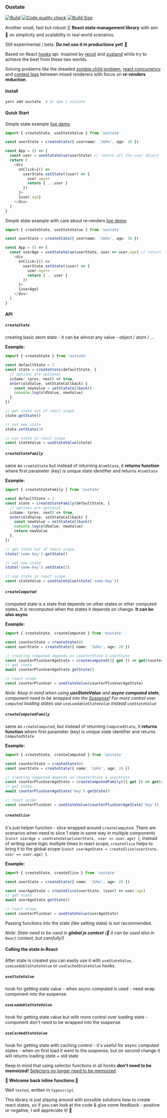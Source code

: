### Oustate

[![Build](https://github.com/samuelgjabel/oustate/actions/workflows/build.yml/badge.svg)](https://github.com/samuelgjabel/oustate/actions/workflows/build.yml) [![Code quality check](https://github.com/samuelgjabel/oustate/actions/workflows/code-check.yml/badge.svg)](https://github.com/samuelgjabel/oustate/actions/workflows/code-check.yml)
[![Build Size](https://img.shields.io/bundlephobia/minzip/oustate?label=Bundle%20size)](https://bundlephobia.com/result?p=oustate)

Another small, fast but robust ☝️ **React state management library** with aim 🎯 on simplicity and scalability in real world scenarios.

Still experimental / beta. **Do not use it in productions yet!** 👻

Based on React [hooks](https://reactjs.org/docs/hooks-reference.html) api. Inspired by [recoil](https://recoiljs.org/) and [zustand](https://github.com/pmndrs/zustand/blob/main/readme.md) while try to achieve the best from these two worlds.

Solving problems like the dreaded [zombie child problem](https://react-redux.js.org/api/hooks#stale-props-and-zombie-children), [react concurrency](https://reactjs.org/blog/2022/03/29/react-v18.html) and [context loss](https://github.com/facebook/react/issues/13332) between mixed renderers with focus on **re-renders reduction**.

#### Install

```bash
yarn add oustate  # or npm i oustate
```

#### Quick Start

Simple state example
[live demo](https://codesandbox.io/s/oustate-example-kj2ubq?file=/src/App.tsx)

```typescript
import { createState, useStateValue } from 'oustate'

const userState = createState({ username: 'John', age: 30 })

const App = () => {
  const user = useStateValue(userState) // return all the user object
  return (
    <div
      onClick={() =>
        userState.setState((user) => {
          user.age++
          return { ...user }
        })
      }>
      {user.age}
    </div>
  )
}
```

Simple state example with care about re-renders
[live demo](https://codesandbox.io/s/oustate-re-render-count-ggbgoq?file=/src/App.tsx)

```typescript
import { createState, useStateValue } from 'oustate'

const userState = createState({ username: 'John', age: 30 })

const App = () => {
  const userAge = useStateValue(userState, user => user.age) // return only user.age, so this component re-render only if user.age is changed.
    <div
      onClick={() =>
        userState.setState((user) => {
          user.age++
          return { ...user }
        })
      }>
      {userAge}
    </div>
  )
}
```

#### API

##### `createState`

creating basic atom state - it can be almost any value - object / atom / ...

**Example:**

```typescript
import { createState } from 'oustate'

const defaultState = 2
const state = createState(defaultState, {
  // options are optional
  isSame: (prev, next) => true,
  onSet(oldValue, setStateCallback) {
    const newValue = setStateCallback()
    console.log(oldValue, newValue)
  },
})

// get state out of react scope
state.getState()

// set new state
state.setState(3)

// use state in react scope
const stateValue = useStateValue(state)
```

##### `createStateFamily`

same as `createState` but instead of returning `AtomState`, it **returns function** where first parameter (key) is unique state identifier and returns `AtomState`

**Example:**

```typescript
import { createStateFamily } from 'oustate'

const defaultState = 2
const state = createStateFamily(defaultState, {
  // options are optional
  isSame: (prev, next) => true,
  onSet(oldValue, setStateCallback) {
    const newValue = setStateCallback()
    console.log(oldValue, newValue)
    return newValue
  },
})

// get state out of react scope
state('some-key').getState()

// set new state
state('some-key').setState(3)

// use state in react scope
const stateValue = useStateValue(state('some-key'))
```

##### `createComputed`

computed state is a state that depends on other states or other computed states. It is recomputed when the states it depends on change.
**It can be also async**

**Example:**

```typescript
import { createState, createComputed } from 'oustate'

const counterState = createState(0)
const userState = createState({ name: 'John', age: 20 })

// creating computed depends on counterState & userState
const counterPlusUserAgeState = createComputed(({ get }) => get(counterState) + get(userState, (user) => user.age))
// get state
await counterPlusUserAgeState.getState()

// react scope
const counterPlusUser = useStateValue(counterPlusUserAgeState)
```

_Note: Keep in mind when using **useStateValue** and **async computed state**, component need to be wrapped into the [Suspense](https://reactjs.org/docs/react-api.html#reactsuspense)! For more control over `computed` loading states use `useLoadableStateValue` instead `useStateValue`_

##### `createComputedFamily`

same as `createComputed`, but instead of returning `ComputedState`, it **returns function** where first parameter (key) is unique state identifier and returns `ComputedState`

**Example:**

```typescript
import { createState, createComputed } from 'oustate'

const counterState = createState(0)
const userState = createState({ name: 'John', age: 20 })

// creating computed depends on counterState & userState
const counterPlusUserAgeState = createComputedFamily(({ get }) => get(counterState) + get(userState, (user) => user.age))
// get state
await counterPlusUserAgeState('key').getState()

// react scope
const counterPlusUser = useStateValue(counterPlusUserAgeState('key'))
```

##### `createSlice`

it's just helper function - slice wrapped around `createComputed`.
There are scenarios when need to slice 1 state in same way in multiple components (`const userAge = useStateValue(userState, user => user.age) `),
instead of writing same logic multiple times in react scope,
`createSlice` helps to bring it to the global scope (`const userAgeState = createSlice(userState, user => user.age) `).

**Example:**

```typescript
import { createState, createSlice } from 'oustate'

const userState = createState({ name: 'John', age: 20 })

const userAgeState = createSlice(userState, (user) => user.age)
// get state
await userAgeState.getState()

// react scope
const counterPlusUser = useStateValue(userAgeState)
```

Passing functions into the state (like setting state) is not recommended.

_Note: State need to be used in **global js context** (🤫 it can be used also in `React` context, but carefully!)_

#### Calling the state in React

After state is created you can easily use it with `useStateValue`, `useLoadableStateValue` or `useCachedStateValue` hooks.

##### `useStateValue`

hook for getting state value - when async computed is used - need wrap component into the suspense.

##### `useLoadableStateValue`

hook for getting state value but with more control over loading state - component don't need to be wrapped into the suspense

##### `useCachedStateValue`

hook for getting state with caching control - it's useful for async computed states - when on first load it went to the suspense, but on second change it will returns loading state + old state

Keep in mind that using selector functions in all hooks **don't need to be memoized!**
[Selectors no longer need to be memoized](https://github.com/reactwg/react-18/discussions/86)

**👋 Welcome back inline functions 👋**

Well `tested`, written in `typescript`.

This library is just playing around with possible solutions how to create react states, so if you can look at the code & give some feedback - positive or negative, I will appreciate it! 🤗

